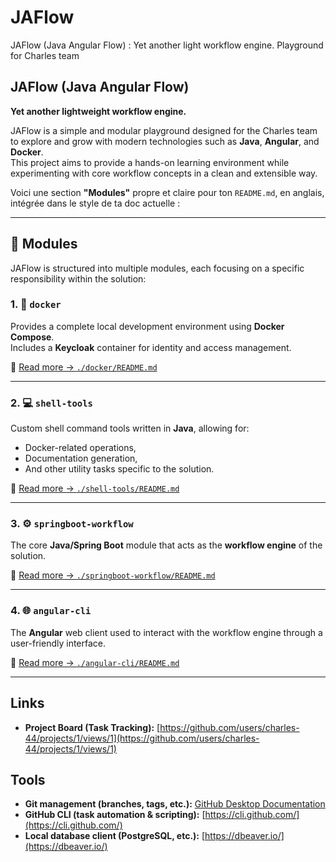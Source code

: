 # JAFlow
JAFlow (Java Angular Flow) : Yet another light workflow engine. Playground for Charles team


## JAFlow (Java Angular Flow)

**Yet another lightweight workflow engine.**

JAFlow is a simple and modular playground designed for the Charles team to explore and grow with modern technologies such as **Java**, **Angular**, and **Docker**.  
This project aims to provide a hands-on learning environment while experimenting with core workflow concepts in a clean and extensible way.

Voici une section **"Modules"** propre et claire pour ton `README.md`, en anglais, intégrée dans le style de ta doc actuelle :

---

## 🧩 Modules

JAFlow is structured into multiple modules, each focusing on a specific responsibility within the solution:

### 1. 🐳 `docker`
Provides a complete local development environment using **Docker Compose**.  
Includes a **Keycloak** container for identity and access management.

📄 [Read more → `./docker/README.md`](./docker/README.md)

---

### 2. 💻 `shell-tools`
Custom shell command tools written in **Java**, allowing for:
- Docker-related operations,
- Documentation generation,
- And other utility tasks specific to the solution.

📄 [Read more → `./shell-tools/README.md`](./shell-tools/README.md)

---

### 3. ⚙️ `springboot-workflow`
The core **Java/Spring Boot** module that acts as the **workflow engine** of the solution.

📄 [Read more → `./springboot-workflow/README.md`](./springboot-workflow/README.md)

---

### 4. 🌐 `angular-cli`
The **Angular** web client used to interact with the workflow engine through a user-friendly interface.

📄 [Read more → `./angular-cli/README.md`](./angular-cli/README.md)

---


## Links

- **Project Board (Task Tracking):** [https://github.com/users/charles-44/projects/1/views/1](https://github.com/users/charles-44/projects/1/views/1)

## Tools

- **Git management (branches, tags, etc.):** [GitHub Desktop Documentation](https://docs.github.com/en/desktop/installing-and-authenticating-to-github-desktop/installing-github-desktop)  
- **GitHub CLI (task automation & scripting):** [https://cli.github.com/](https://cli.github.com/)
- **Local database client (PostgreSQL, etc.):** [https://dbeaver.io/](https://dbeaver.io/)



